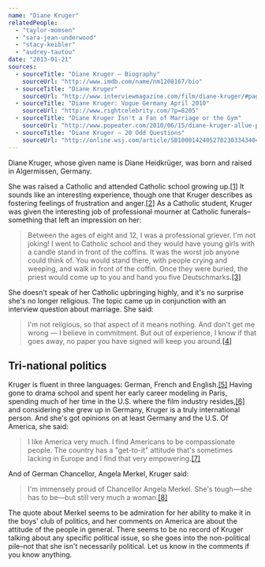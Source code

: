 ```yaml
---
name: "Diane Kruger"
relatedPeople:
  - "taylor-momsen"
  - "sara-jean-underwood"
  - "stacy-keibler"
  - "audrey-tautou"
date: "2013-01-21"
sources:
  - sourceTitle: "Diane Kruger – Biography"
    sourceUrl: "http://www.imdb.com/name/nm1208167/bio"
  - sourceTitle: "Diane Kruger"
    sourceUrl: "http://www.interviewmagazine.com/film/diane-kruger/#page2"
  - sourceTitle: "Diane Kruger: Vogue Germany April 2010"
    sourceUrl: "http://www.rightcelebrity.com/?p=8205"
  - sourceTitle: "Diane Kruger Isn't a Fan of Marriage or the Gym"
    sourceUrl: "http://www.popeater.com/2010/06/15/diane-kruger-allue-photos/"
  - sourceTitle: "Diane Kruger – 20 Odd Questions"
    sourceUrl: "http://online.wsj.com/article/SB10001424052702303343404577518712094268998.html"
---
```


Diane Kruger, whose given name is Diane Heidkrüger, was born and raised in Algermissen, Germany.

She was raised a Catholic and attended Catholic school growing up.<a class="source-citation" href="#http://www.imdb.com/name/nm1208167/bio" title="Diane Kruger – Biography">[1]</a> It sounds like an interesting experience, though one that Kruger describes as fostering feelings of frustration and anger.<a class="source-citation" href="#http://www.interviewmagazine.com/film/diane-kruger/#page2" title="Diane Kruger">[2]</a> As a Catholic student, Kruger was given the interesting job of professional mourner at Catholic funerals–something that left an impression on her:

>Between the ages of eight and 12, I was a professional griever. I'm not joking! I went to Catholic school and they would have young girls with a candle stand in front of the coffins. It was the worst job anyone could think of. You would stand there, with people crying and weeping, and walk in front of the coffin. Once they were buried, the priest would come up to you and hand you five Deutschmarks.<a class="source-citation" href="#http://www.rightcelebrity.com/?p=8205" title="Diane Kruger: Vogue Germany April 2010">[3]</a>

She doesn't speak of her Catholic upbringing highly, and it's no surprise she's no longer religious. The topic came up in conjunction with an interview question about marriage. She said:

>I'm not religious, so that aspect of it means nothing. And don't get me wrong — I believe in commitment. But out of experience, I know if that goes away, no paper you have signed will keep you around.<a class="source-citation" href="#http://www.popeater.com/2010/06/15/diane-kruger-allue-photos/" title="Diane Kruger Isn&apos;t a Fan of Marriage or the Gym">[4]</a>

## 

## Tri-national politics

Kruger is fluent in three languages: German, French and English.<a class="source-citation" href="#http://www.imdb.com/name/nm1208167/bio" title="Diane Kruger – Biography">[5]</a> Having gone to drama school and spent her early career modeling in Paris, spending much of her time in the U.S. where the film industry resides,<a class="source-citation" href="#http://online.wsj.com/article/SB10001424052702303343404577518712094268998.html" title="Diane Kruger – 20 Odd Questions">[6]</a> and considering she grew up in Germany, Kruger is a truly international person. And she's got opinions on at least Germany and the U.S. Of America, she said:

>I like America very much. I find Americans to be compassionate people. The country has a "get-to-it" attitude that's sometimes lacking in Europe and I find that very empowering.<a class="source-citation" href="#http://online.wsj.com/article/SB10001424052702303343404577518712094268998.html" title="Diane Kruger – 20 Odd Questions">[7]</a>

And of German Chancellor, Angela Merkel, Kruger said:

>I'm immensely proud of Chancellor Angela Merkel. She's tough—she has to be—but still very much a woman.<a class="source-citation" href="#http://online.wsj.com/article/SB10001424052702303343404577518712094268998.html" title="Diane Kruger – 20 Odd Questions">[8]</a>

The quote about Merkel seems to be admiration for her ability to make it in the boys' club of politics, and her comments on America are about the attitude of the people in general. There seems to be no record of Kruger talking about any specific political issue, so she goes into the non-political pile–not that she isn't necessarily political. Let us know in the comments if you know anything.
